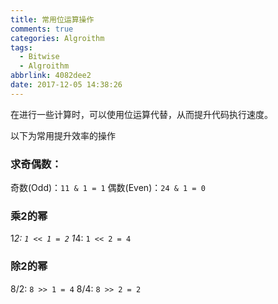 ```yaml
---
title: 常用位运算操作
comments: true
categories: Algroithm
tags:
  - Bitwise
  - Algroithm
abbrlink: 4082dee2
date: 2017-12-05 14:38:26
---
```


在进行一些计算时，可以使用位运算代替，从而提升代码执行速度。

以下为常用提升效率的操作

### 求奇偶数：
奇数(Odd)：`11 & 1 = 1`
偶数(Even)：`24 & 1 = 0`

### 乘2的幂
1*2: `1 << 1 = 2`
1*4: `1 << 2 = 4`

### 除2的幂
8/2: `8 >> 1 = 4`
8/4: `8 >> 2 = 2`
